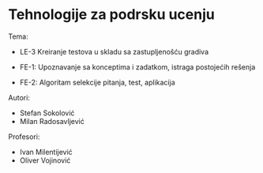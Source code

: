 # Tehnologije za podrsku ucenju

Tema: 
* LE-3 Kreiranje testova u skladu sa zastupljenošću gradiva

* FE-1: Upoznavanje sa konceptima i zadatkom, istraga postojećih rešenja
* FE-2: Algoritam selekcije pitanja, test, aplikacija


Autori: 
* Stefan Sokolović
* Milan Radosavljević

Profesori: 
* Ivan Milentijević
* Oliver Vojinović
